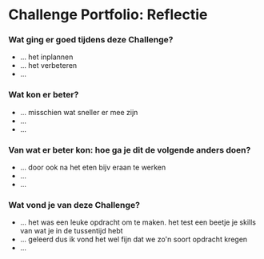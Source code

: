 # Challenge Portfolio: Reflectie

### Wat ging er goed tijdens deze Challenge?
- ... het inplannen
- ... het verbeteren
- ...

### Wat kon er beter?
- ... misschien wat sneller er mee zijn
- ...
- ...

### Van wat er beter kon: hoe ga je dit de volgende anders doen?
- ... door ook na het eten bijv eraan te werken
- ...
- ...

### Wat vond je van deze Challenge? 
- ... het was een leuke opdracht om te maken. het test een beetje je skills van wat je in de tussentijd hebt 
- ... geleerd dus ik vond het wel fijn dat we zo'n soort opdracht kregen
- ...